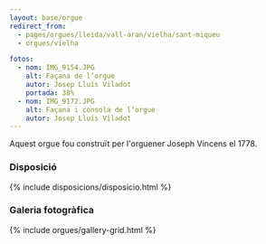 ```yaml
---
layout: base/orgue
redirect_from:
  - pages/orgues/lleida/vall-aran/vielha/sant-miqueu
  - orgues/vielha

fotos:
  - nom: IMG_9154.JPG
    alt: Façana de l’orgue
    autor: Josep Lluís Viladot
    portada: 38%
  - nom: IMG_9172.JPG
    alt: Façana i consola de l’orgue
    autor: Josep Lluís Viladot
---
```


Aquest orgue fou construït per l'orguener Joseph Vincens el 1778.

### Disposició

{% include disposicions/disposicio.html %}

### Galeria fotogràfica

{% include orgues/gallery-grid.html %}
